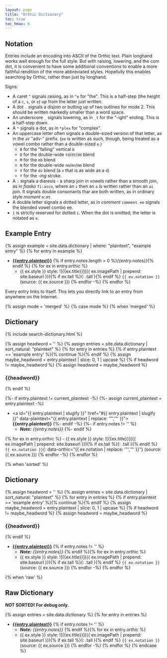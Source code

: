 ```yaml
---
layout: page
title: "Orthic Dictionary"
toc: true
toc_hmax: 6
---
```


## Notation

Entries include an encoding into ASCII of the Orthic text.
Plain longhand works well enough for the full style. But with raising, lowering, and the com dot, it is convenient to have some additional conventions to enable a more faithful rendition of the more abbreviated styles.
Hopefully this enables searching by Orthic, rather than just by longhand.

Signs:

- A caret `^` signals raising, as in `^e` for "the". This is a half-step (the height of a `c`, `s`, or `e`) up from the letter just written.
- A dot `.` signals a disjoin or butting up of two outlines for mode 2. This should be written markedly smaller than a word space.
- An underscore `_` signals lowering, as in `_t` for the "-ight" ending. This is a half-step down.
- A `*` signals a dot, as in `*plex` for "complex".
- An uppercase letter often signals a double-sized version of that letter, as in the `aV` "adv-" prefix. (`ee` is written as such, though, being treated as a vowel combo rather than a double-sized `e`.)
    - `B` for the "falling" vertical `b`
    - `D` for the double-wide `td`/`dt`/`dd` blend
    - `M` for the `mb` blend
    - `N` for the double-wide `nm`/`mn`/`mm` blend
    - `V` for the `dv` blend (a `v` that is as wide as a `d`)
    - `Y` for the _-ing_ stroke.
- A `:` signals a diaresis - a sharp join in vowels rather than a smooth join, as in _fiasko_ `fi:asco`, where an `i` then an `a` is written rather than an `ai` join. It signals double consonants thar are both written, as in ordinary style _moment_ `m:mt`
- A double letter signals a dotted letter, as in _comment_ `comment`. `ee` signals the blended vowel combo ee.
- `i` is strictly reserved for dotted `i`. When the dot is omitted, the letter is notated as `e`.

<style>
p img, li img, td img {
  max-height: 3ex;
}
p img.tall, li img.tall, td img.tall {
  max-height: 5ex;
  vertical-align: middle;
}
.content > h3 + ul > li + li {
    margin-top: 2em
}
</style>

## Example Entry

{% assign example = site.data.dictionary | where: "plaintext", "example entry" %}
{% for entry in example  %}
- <a id="{{ entry.plaintext | slugify }}" href="#{{ entry.plaintext | slugify }}">**{{entry.plaintext}}**</a> {% if entry.notes.length > 0 %}*{{entry.notes}}*{% endif %} {% for ex in entry.orthic %}
    - {{ ex.style }} style: ![{{ex.title}}]({{ ex.imagePath | prepend: site.baseurl }}){% if ex.tall %}{: .tall }{% endif %} `{{ ex.notation }}` (source: {{ ex.source }})
{% endfor -%}
{% endfor %}

Every entry links to itself.
This lets you directly link to an entry from anywhere on the Internet.

{% assign mode = 'merged' %}
{% case mode %}
{% when 'merged' %}
## Dictionary

{% include search-dictionary.html %}

{% assign headword = '' %}
{% assign entries = site.data.dictionary | sort_natural: "plaintext" %}
{% for entry in entries  %}
{% if entry.plaintext == 'example entry' %}{% continue %}{% endif %}
{% assign maybe_headword = entry.plaintext | slice: 0, 1 | upcase %}
{% if headword != maybe_headword %}
{% assign headword = maybe_headword %}
### {{headword}}
{% endif %}

{%- if entry.plaintext != current_plaintext -%}
{%- assign current_plaintext = entry.plaintext -%}
- <a id="{{ entry.plaintext | slugify }}" href="#{{ entry.plaintext | slugify }}" data-plaintext="{{ entry.plaintext | replace: '"','\"' }}">**{{entry.plaintext}}**</a>
{%- endif -%}
{%- if entry.notes != '' %}
    - _**Note:** {{entry.notes}}_
{%- endif %}

{% for ex in entry.orthic %}
    - {{ ex.style }} style: ![{{ex.title}}]({{ ex.imagePath | prepend: site.baseurl }}){% if ex.tall %}{: .tall }{% endif %} `{{ ex.notation }}`{: data-orthic="{{ ex.notation | replace: '"','\"' }}"} (source: {{ ex.source }})
{% endfor -%}
{% endfor %}

{% when 'sorted' %}
## Dictionary

{% assign headword = '' %}
{% assign entries = site.data.dictionary | sort_natural: "plaintext" %}
{% for entry in entries  %}
{% if entry.plaintext == 'example entry' %}{% continue %}{% endif %}
{% assign maybe_headword = entry.plaintext | slice: 0, 1 | upcase %}
{% if headword != maybe_headword %}
{% assign headword = maybe_headword %}
### {{headword}}
{% endif %}
- <a id="{{ entry.plaintext | slugify }}" href="#{{ entry.plaintext | slugify }}">**{{entry.plaintext}}**</a>
{% if entry.notes != '' %}
    - _**Note:** {{entry.notes}}_
{% endif %}{% for ex in entry.orthic %}
    - {{ ex.style }} style: ![{{ex.title}}]({{ ex.imagePath | prepend: site.baseurl }}){% if ex.tall %}{: .tall }{% endif %} `{{ ex.notation }}` (source: {{ ex.source }})
{% endfor -%}
{% endfor %}

{% when 'raw' %}
## Raw Dictionary
**NOT SORTED! For debug only.**

{% assign entries = site.data.dictionary %}
{% for entry in entries  %}
- <a id="{{ entry.plaintext | slugify }}" href="#{{ entry.plaintext | slugify }}">**{{entry.plaintext}}**</a>
{% if entry.notes != '' %}
    - _**Note:** {{entry.notes}}_
{% endif %}{% for ex in entry.orthic %}
    - {{ ex.style }} style: ![{{ex.title}}]({{ ex.imagePath | prepend: site.baseurl }}){% if ex.tall %}{: .tall }{% endif %} `{{ ex.notation }}` (source: {{ ex.source }})
{% endfor -%}
{% endfor %}
{% endcase %}
